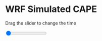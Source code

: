 <h1>WRF Simulated CAPE</h1>
<p>Drag the slider to change the time</p>

<div class="slidecontainer">
<input oninput='setImage(this)' class="slider" type="range" min="0" max="13" value="0" step="1" />
<img id='img'/>
</div>

<script>
var img = document.getElementById('img');
var img_array = ['/assets/images/wrf/cp_wrfout_d01_2020-07-21_12:00:00.png',
'/assets/images/wrf/cp_wrfout_d01_2020-07-21_13:00:00.png',
'/assets/images/wrf/cp_wrfout_d01_2020-07-21_14:00:00.png',
'/assets/images/wrf/cp_wrfout_d01_2020-07-21_15:00:00.png',
'/assets/images/wrf/cp_wrfout_d01_2020-07-21_16:00:00.png',
'/assets/images/wrf/cp_wrfout_d01_2020-07-21_17:00:00.png',
'/assets/images/wrf/cp_wrfout_d01_2020-07-21_18:00:00.png',
'/assets/images/wrf/cp_wrfout_d01_2020-07-21_19:00:00.png',
'/assets/images/wrf/cp_wrfout_d01_2020-07-21_20:00:00.png',
'/assets/images/wrf/cp_wrfout_d01_2020-07-21_21:00:00.png',
'/assets/images/wrf/cp_wrfout_d01_2020-07-21_22:00:00.png',
'/assets/images/wrf/cp_wrfout_d01_2020-07-21_23:00:00.png',
'/assets/images/wrf/cp_wrfout_d01_2020-07-22_00:00:00.png',];
function setImage(obj)
{
        var value = obj.value;
        img.src = img_array[value];

}
</script>
